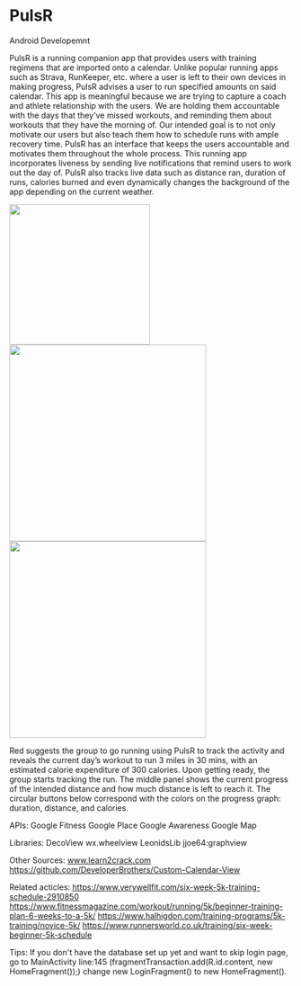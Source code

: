 # PulsR
Android Developemnt

PulsR is a running companion app that provides users with training regimens that are imported onto a calendar. Unlike popular running apps such as Strava, RunKeeper, etc. where a user is left to their own devices in making progress, PulsR advises a user to run specified amounts on said calendar. This app is meaningful because we are trying to capture a coach and athlete relationship with the users. We are holding them accountable with the days that they’ve missed workouts, and reminding them about workouts that they have the morning of. Our intended goal is to not only motivate our users but also teach them how to schedule runs with ample recovery time. PulsR has an interface that keeps the users accountable and motivates them throughout the whole process. This running app incorporates liveness by sending live notifications that remind users to work out the day of. PulsR also tracks live data such as distance ran, duration of runs, calories burned and even dynamically changes the background of the app depending on the current weather.


<img src="https://github.com/shuaiL8/PulsR/blob/master/images/11543352421_.pic_hd.jpg" width="250">

<img src="https://github.com/shuaiL8/PulsR/blob/master/images/Screen-Shot-2018-12-11-at-11.52.17-AM.png" width="350">


<img src="https://github.com/shuaiL8/PulsR/blob/master/images/Screen-Shot-2018-12-11-at-11.52.24-AM.png" width="350">

Red suggests the group to go running using PulsR to track the activity and reveals the current day’s workout to run 3 miles in 30 mins, with an estimated calorie expenditure of 300 calories.
Upon getting ready, the group starts tracking the run. The middle panel shows the current progress of the intended distance and how much distance is left to reach it. The circular buttons below correspond with the colors on the progress graph: duration, distance, and calories.

APIs:
Google Fitness
Google Place
Google Awareness
Google Map

Libraries:
DecoView
wx.wheelview
LeonidsLib
jjoe64:graphview

Other Sources:
www.learn2crack.com
https://github.com/DeveloperBrothers/Custom-Calendar-View

Related acticles:
https://www.verywellfit.com/six-week-5k-training-schedule-2910850
https://www.fitnessmagazine.com/workout/running/5k/beginner-training-plan-6-weeks-to-a-5k/
https://www.halhigdon.com/training-programs/5k-training/novice-5k/
https://www.runnersworld.co.uk/training/six-week-beginner-5k-schedule


Tips:
If you don't have the database set up yet and want to skip login page, go to MainActivity line:145 (fragmentTransaction.add(R.id.content, new HomeFragment());) change new LoginFragment() to new HomeFragment().
